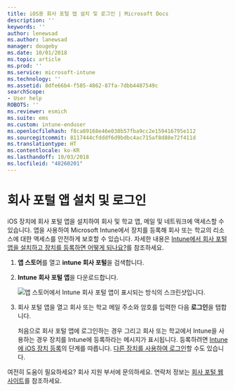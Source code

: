```yaml
---
title: iOS용 회사 포털 앱 설치 및 로그인 | Microsoft Docs
description: ''
keywords: ''
author: lenewsad
ms.author: lanewsad
manager: dougeby
ms.date: 10/01/2018
ms.topic: article
ms.prod: ''
ms.service: microsoft-intune
ms.technology: ''
ms.assetid: 8dfe66b4-f585-4862-87fa-7dbb4487549c
searchScope:
- User help
ROBOTS: ''
ms.reviewer: esmich
ms.suite: ems
ms.custom: intune-enduser
ms.openlocfilehash: f8ca89168e46e038b57fba9cc2e159416795e112
ms.sourcegitcommit: 8117444cfdddf6d9bdbc4ac715af8d88e72f411d
ms.translationtype: HT
ms.contentlocale: ko-KR
ms.lasthandoff: 10/03/2018
ms.locfileid: "48260201"
---
```

# <a name="install-and-sign-in-to-the-company-portal-app"></a>회사 포털 앱 설치 및 로그인

iOS 장치에 회사 포털 앱을 설치하여 회사 및 학교 앱, 메일 및 네트워크에 액세스할 수 있습니다. 앱을 사용하여 Microsoft Intune에서 장치를 등록해 회사 또는 학교의 리소스에 대한 액세스를 안전하게 보호할 수 있습니다. 자세한 내용은 [Intune에서 회사 포털 앱을 설치하고 장치를 등록하면 어떻게 되나요?](what-happens-if-you-install-the-company-portal-app-and-enroll-your-device-in-intune-ios.md)를 참조하세요.

1.  **앱 스토어**를 열고 **intune 회사 포털**을 검색합니다.

2.  **Intune 회사 포털 앱**을 다운로드합니다.

    ![앱 스토어에서 Intune 회사 포털 앱이 표시되는 방식의 스크린샷입니다.](./media/cp_iosredesign_after_1803_04.png)

3.  회사 포털 앱을 열고 회사 또는 학교 메일 주소와 암호를 입력한 다음 **로그인**을 탭합니다.

    처음으로 회사 포털 앱에 로그인하는 경우 그리고 회사 또는 학교에서 Intune을 사용하는 경우 장치를 Intune에 등록하라는 메시지가 표시됩니다. 등록하려면 [Intune에 iOS 장치 등록](enroll-your-device-in-intune-ios.md)의 단계를 따릅니다. [다른 장치를 사용하여 로그인](https://docs.microsoft.com/intune-user-help/sign-in-to-the-company-portal#signing-in-from-another-device)할 수도 있습니다.

여전히 도움이 필요하세요? 회사 지원 부서에 문의하세요. 연락처 정보는 [회사 포털 웹 사이트](https://go.microsoft.com/fwlink/?linkid=2010980)를 참조하세요.
